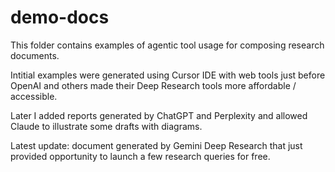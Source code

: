 # demo-docs

This folder contains examples of agentic tool usage for composing research documents.

Intitial examples were generated using Cursor IDE with web tools just before OpenAI and others made their Deep Research tools more affordable / accessible.

Later I added reports generated by ChatGPT and Perplexity and allowed Claude to illustrate some drafts with diagrams.

Latest update: document generated by Gemini Deep Research that just provided opportunity to launch a few research queries for free.
